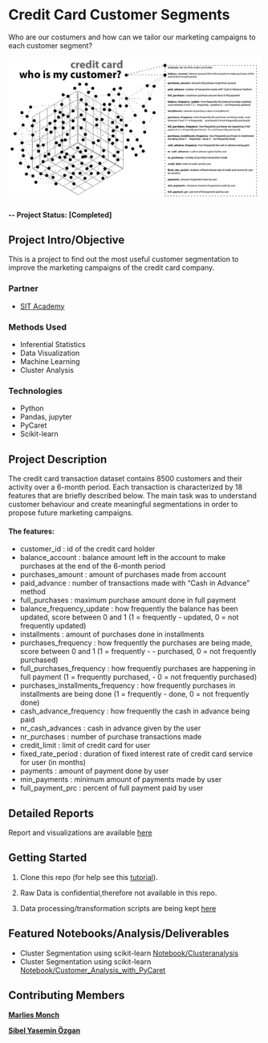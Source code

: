 # Credit Card Customer Segments

Who are our costumers and how can we tailor our marketing campaigns to each customer segment?

![alternative text](reports/img/img1.png)


#### -- Project Status: [Completed]

## Project Intro/Objective
This is a project to find out the most useful customer segmentation to improve the marketing campaigns of the credit card company.

### Partner
* [SIT Academy](https://sit.academy/)

### Methods Used
* Inferential Statistics
* Data Visualization
* Machine Learning
* Cluster Analysis

### Technologies
* Python
* Pandas, jupyter
* PyCaret
* Scikit-learn

## Project Description
The credit card transaction dataset contains 8500 customers and their activity over a 6-month period. Each transaction is characterized by 18 features that are briefly described below.
The main task was to understand customer behaviour and create meaningful segmentations in order to propose future marketing campaigns.  

#### The features:

* customer_id : id of the credit card holder
* balance_account : balance amount left in the account to make purchases at the end of the 6-month period
* purchases_amount : amount of purchases made from account
* paid_advance : number of transactions made with “Cash in Advance” method
* full_purchases : maximum purchase amount done in full payment
* balance_frequency_update : how frequently the balance has been updated, score between 0 and 1 (1 = frequently - updated, 0 = not frequently updated)
* installments : amount of purchases done in installments
* purchases_frequency : how frequently the purchases are being made, score between 0 and 1 (1 = frequently - - purchased, 0 = not frequently purchased)
* full_purchases_frequency : how frequently purchases are happening in full payment (1 = frequently purchased, - 0 = not frequently purchased)
* purchases_installments_frequency : how frequently purchases in installments are being done (1 = frequently - done, 0 = not frequently done)
* cash_advance_frequency : how frequently the cash in advance being paid
* nr_cash_advances : cash in advance given by the user
* nr_purchases : number of purchase transactions made
* credit_limit : limit of credit card for user
* fixed_rate_period : duration of fixed interest rate of credit card service for user (in months)
* payments : amount of payment done by user
* min_payments : minimum amount of payments made by user
* full_payment_prc : percent of full payment paid by user

## Detailed Reports
Report and visualizations are available [here](reports/)

## Getting Started

1. Clone this repo (for help see this [tutorial](https://help.github.com/articles/cloning-a-repository/)).
2. Raw Data is confidential,therefore not available in this repo.

3. Data processing/transformation scripts are being kept [here](notebooks/)

## Featured Notebooks/Analysis/Deliverables
* Cluster Segmentation using scikit-learn [Notebook/Clusteranalysis](notebooks/Clusteranalysis.ipynb)
* Cluster Segmentation using scikit-learn [Notebook/Customer_Analysis_with_PyCaret](notebooks/Customer_Analysis_with_PyCaret.ipynb)

## Contributing Members

**[Marlies Monch](https://github.com/mmonch)**

**[Sibel Yasemin Özgan](https://github.com/sibelyozgan)**
